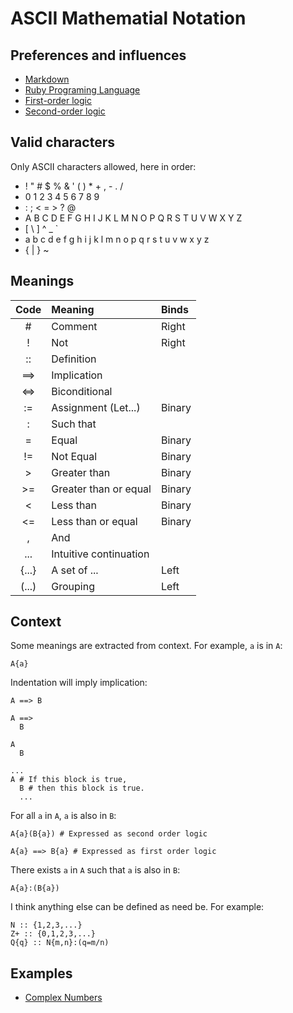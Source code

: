 # ASCII Mathematial Notation

## Preferences and influences

* [Markdown](http://en.wikipedia.org/wiki/Markdown)
* [Ruby Programing Language](http://www.ruby-lang.org)
* [First-order logic](http://en.wikipedia.org/wiki/First-order_logic)
* [Second-order logic](http://en.wikipedia.org/wiki/Second-order_logic)

## Valid characters

Only ASCII characters allowed, here in order:

-  ! " # $ % & ' ( ) * + , - . /
-  0 1 2 3 4 5 6 7 8 9
-  : ; < = > ? @ 
-  A B C D E F G H I J K L M N O P Q R S T U V W X Y Z
-  [ \ ] ^ _ ` 
-  a b c d e f g h i j k l m n o p q r s t u v w x y z
-  { | } ~

## Meanings

| Code          | Meaning                | Binds  |
|:-------------:|:-----------------------|:-------|
| #             | Comment                | Right  |
| !             | Not                    | Right  |
| ::            | Definition             |        |
| ==>           | Implication            |        |
| <=>           | Biconditional          |        |
| :=            | Assignment (Let...)    | Binary |
| :             | Such that              |        |
| =             | Equal                  | Binary |
| !=            | Not Equal              | Binary |
| >             | Greater than           | Binary |
| >=            | Greater than or equal  | Binary |
| <             | Less than              | Binary |
| <=            | Less than or equal     | Binary |
| ,             | And                    |        |
| ...           | Intuitive continuation |        |
| {...}         | A set of ...           | Left   |
| (...)         | Grouping               | Left   |

## Context

Some meanings are extracted from context.  For example, `a` is in `A`:

    A{a}

Indentation will imply implication:

    A ==> B

    A ==>
      B

    A
      B

    ...
    A # If this block is true,
      B # then this block is true.
      ...

For all `a` in `A`, `a` is also in `B`:

    A{a}(B{a}) # Expressed as second order logic

    A{a} ==> B{a} # Expressed as first order logic

There exists `a` in `A` such that `a` is also in `B`:

    A{a}:(B{a})


I think anything else can be defined as need be.  For example:

    N :: {1,2,3,...}
    Z+ :: {0,1,2,3,...}
    Q{q} :: N{m,n}:(q=m/n)

## Examples

* [Complex Numbers](examples/ComplexNumbers.md)
